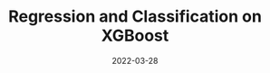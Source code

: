 ---
title: Regression and Classification on XGBoost
date: 2022-03-28
categories:
  - Aritificial Intelligence
tags:
  - tree-models
excerpt: A short tutorial on how you can use XGBoost with code and interactive visualizations.
link: https://wandb.ai/sauravm/fc-xgboost/reports/Tutorial-Regression-and-Classification-on-XGBoost--VmlldzoxNzIzMTQz
---